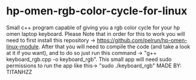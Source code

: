 # hp-omen-rgb-color-cycle-for-linux
Small c++ program capable of giving you a rgb color cycle for your hp omen laptop keyboard. Please Note that in order for this to work you will need to first install this repository -> https://github.com/pelrun/hp-omen-linux-module. After that you will need to compile the code (and take a look at it if you want), and to do so just run this command -> "g++ keyboard_rgb.cpp -o keyboard_rgb". This small app will need sudo permissions to run the app like this-> "sudo ./keyboard_rgb"
MADE BY: TITANHZZ
